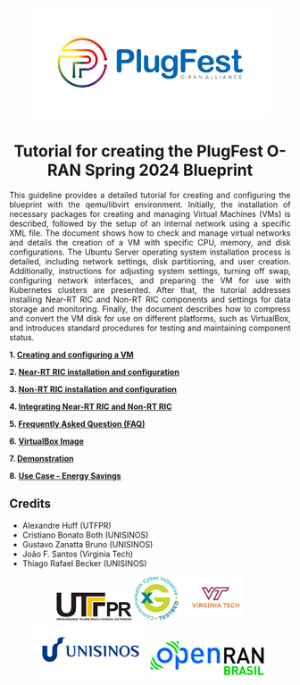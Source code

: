<p align="justify">
</p>
<p align="center">
    <img src="/figs/plugfest_whitebg_bluelogo.png"/> 
</p>

<h1 align="center">Tutorial for creating the PlugFest O-RAN Spring 2024 Blueprint</h1>

<p align="justify">
This guideline provides a detailed tutorial for creating and configuring the blueprint with the qemu/libvirt environment. Initially, the installation of necessary packages for creating and managing Virtual Machines (VMs) is described, followed by the setup of an internal network using a specific XML file. The document shows how to check and manage virtual networks and details the creation of a VM with specific CPU, memory, and disk configurations. The Ubuntu Server operating system installation process is detailed, including network settings, disk partitioning, and user creation. Additionally, instructions for adjusting system settings, turning off swap, configuring network interfaces, and preparing the VM for use with Kubernetes clusters are presented. After that, the tutorial addresses installing Near-RT RIC and Non-RT RIC components and settings for data storage and monitoring. Finally, the document describes how to compress and convert the VM disk for use on different platforms, such as VirtualBox, and introduces standard procedures for testing and maintaining component status.
</p>

**1. [Creating and configuring a VM](/docs/creatingVM.md)**
   
**2. [Near-RT RIC installation and configuration](/docs/nearRT-RIC.md)**

**3. [Non-RT RIC installation and configuration](/docs/nonRT-RIC.md)**

**4. [Integrating Near-RT RIC and Non-RT RIC](/docs/integration_test.md)**

**5. [Frequently Asked Question (FAQ)](/docs/faq.md)**

**6. [VirtualBox Image](xxx)**

**7. [Demonstration](https://youtu.be/l9ghO7ONcgc)**

**8. [Use Case - Energy Savings](/docs/UseCase.md)**

## Credits
- Alexandre Huff (UTFPR)
- Cristiano Bonato Both (UNISINOS)
- Gustavo Zanatta Bruno (UNISINOS)
- João F. Santos (Virginia Tech)
- Thiago Rafael Becker (UNISINOS)
<p align="center">
    <img src="/figs/Utfpr.png" height="50"/> <img src="/figs/vt.png" height="80"/> <img src="/figs/unisinos.png" height="100"/> <img src="/figs/openRAN@Brazil.png" height="70"/>
</p>
